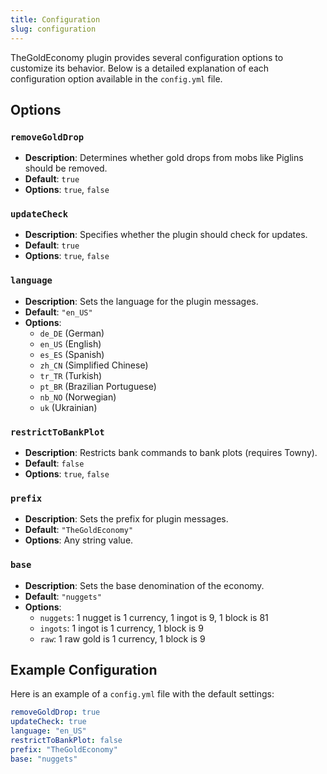 ```yaml
---
title: Configuration
slug: configuration
---
```


TheGoldEconomy plugin provides several configuration options to customize its behavior. Below is a detailed explanation of each configuration option available in the `config.yml` file.

## Options

### `removeGoldDrop`
- **Description**: Determines whether gold drops from mobs like Piglins should be removed.
- **Default**: `true`
- **Options**: `true`, `false`

### `updateCheck`
- **Description**: Specifies whether the plugin should check for updates.
- **Default**: `true`
- **Options**: `true`, `false`

### `language`
- **Description**: Sets the language for the plugin messages.
- **Default**: `"en_US"`
- **Options**:
  - `de_DE` (German)
  - `en_US` (English)
  - `es_ES` (Spanish)
  - `zh_CN` (Simplified Chinese)
  - `tr_TR` (Turkish)
  - `pt_BR` (Brazilian Portuguese)
  - `nb_NO` (Norwegian)
  - `uk` (Ukrainian)

### `restrictToBankPlot`
- **Description**: Restricts bank commands to bank plots (requires Towny).
- **Default**: `false`
- **Options**: `true`, `false`

### `prefix`
- **Description**: Sets the prefix for plugin messages.
- **Default**: `"TheGoldEconomy"`
- **Options**: Any string value.

### `base`
- **Description**: Sets the base denomination of the economy.
- **Default**: `"nuggets"`
- **Options**:
  - `nuggets`: 1 nugget is 1 currency, 1 ingot is 9, 1 block is 81
  - `ingots`: 1 ingot is 1 currency, 1 block is 9
  - `raw`: 1 raw gold is 1 currency, 1 block is 9

## Example Configuration

Here is an example of a `config.yml` file with the default settings:

```yaml
removeGoldDrop: true
updateCheck: true
language: "en_US"
restrictToBankPlot: false
prefix: "TheGoldEconomy"
base: "nuggets"